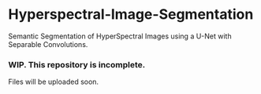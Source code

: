 # Hyperspectral-Image-Segmentation
Semantic Segmentation of HyperSpectral Images using a U-Net with Separable Convolutions.

### WIP. This repository is incomplete.
Files will be uploaded soon.
